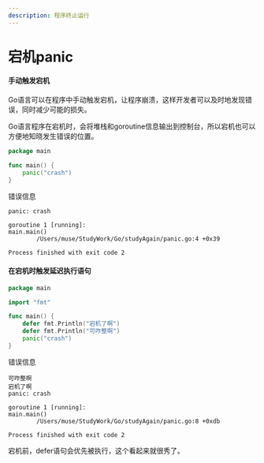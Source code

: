 ```yaml
---
description: 程序终止运行
---
```


# 宕机panic

#### 手动触发宕机

Go语言可以在程序中手动触发宕机，让程序崩溃，这样开发者可以及时地发现错误，同时减少可能的损失。

Go语言程序在宕机时，会将堆栈和goroutine信息输出到控制台，所以宕机也可以方便地知晓发生错误的位置。

```go
package main

func main() {
	panic("crash")
}
```

错误信息

```text
panic: crash

goroutine 1 [running]:
main.main()
        /Users/muse/StudyWork/Go/studyAgain/panic.go:4 +0x39

Process finished with exit code 2

```

#### 在宕机时触发延迟执行语句

```go
package main

import "fmt"

func main() {
	defer fmt.Println("宕机了啊")
	defer fmt.Println("可咋整啊")
	panic("crash")
}
```

错误信息

```text
可咋整啊
宕机了啊
panic: crash

goroutine 1 [running]:
main.main()
        /Users/muse/StudyWork/Go/studyAgain/panic.go:8 +0xdb

Process finished with exit code 2

```

宕机前，defer语句会优先被执行，这个看起来就很秀了。

